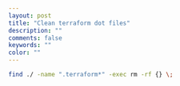 ```yaml
---
layout: post
title: "Clean terraform dot files"
description: ""
comments: false
keywords: ""
color: ""
---
```


```bash
find ./ -name ".terraform*" -exec rm -rf {} \;
```